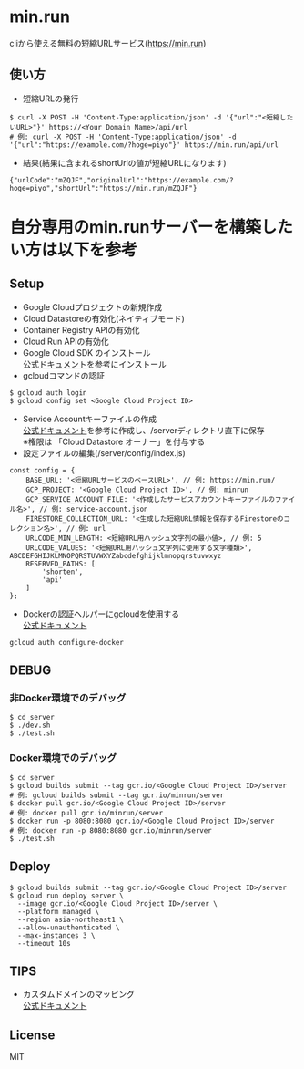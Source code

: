 # min.run
cliから使える無料の短縮URLサービス(https://min.run)  

## 使い方
- 短縮URLの発行  
```
$ curl -X POST -H 'Content-Type:application/json' -d '{"url":"<短縮したいURL>"}' https://<Your Domain Name>/api/url
# 例: curl -X POST -H 'Content-Type:application/json' -d '{"url":"https://example.com/?hoge=piyo"}' https://min.run/api/url
```
- 結果(結果に含まれるshortUrlの値が短縮URLになります)
```
{"urlCode":"mZQJF","originalUrl":"https://example.com/?hoge=piyo","shortUrl":"https://min.run/mZQJF"}
```

# 自分専用のmin.runサーバーを構築したい方は以下を参考

## Setup
- Google Cloudプロジェクトの新規作成
- Cloud Datastoreの有効化(ネイティブモード)
- Container Registry APIの有効化
- Cloud Run APIの有効化
- Google Cloud SDK のインストール  
[公式ドキュメント](https://cloud.google.com/sdk/install)を参考にインストール
- gcloudコマンドの認証
```
$ gcloud auth login
$ gcloud config set <Google Cloud Project ID>
```
- Service Accountキーファイルの作成  
[公式ドキュメント](https://cloud.google.com/iam/docs/creating-managing-service-account-keys)を参考に作成し、/serverディレクトリ直下に保存  
※権限は 「Cloud Datastore オーナー」を付与する
- 設定ファイルの編集(/server/config/index.js)
```
const config = {
    BASE_URL: '<短縮URLサービスのベースURL>', // 例: https://min.run/
    GCP_PROJECT: '<Google Cloud Project ID>', // 例: minrun
    GCP_SERVICE_ACCOUNT_FILE: '<作成したサービスアカウントキーファイルのファイル名>', // 例: service-account.json
    FIRESTORE_COLLECTION_URL: '<生成した短縮URL情報を保存するFirestoreのコレクション名>', // 例: url
    URLCODE_MIN_LENGTH: <短縮URL用ハッシュ文字列の最小値>, // 例: 5
    URLCODE_VALUES: '<短縮URL用ハッシュ文字列に使用する文字種類>', ABCDEFGHIJKLMNOPQRSTUVWXYZabcdefghijklmnopqrstuvwxyz
    RESERVED_PATHS: [
        'shorten',
        'api'
    ]
};
```
- Dockerの認証ヘルパーにgcloudを使用する  
[公式ドキュメント](https://cloud.google.com/container-registry/docs/advanced-authentication?hl=ja)
```
gcloud auth configure-docker
```

## DEBUG
### 非Docker環境でのデバッグ
```
$ cd server
$ ./dev.sh
$ ./test.sh
```

### Docker環境でのデバッグ
```
$ cd server
$ gcloud builds submit --tag gcr.io/<Google Cloud Project ID>/server
# 例: gcloud builds submit --tag gcr.io/minrun/server
$ docker pull gcr.io/<Google Cloud Project ID>/server
# 例: docker pull gcr.io/minrun/server
$ docker run -p 8080:8080 gcr.io/<Google Cloud Project ID>/server
# 例: docker run -p 8080:8080 gcr.io/minrun/server
$ ./test.sh
```

## Deploy
```
$ gcloud builds submit --tag gcr.io/<Google Cloud Project ID>/server
$ gcloud run deploy server \
  --image gcr.io/<Google Cloud Project ID>/server \
  --platform managed \
  --region asia-northeast1 \
  --allow-unauthenticated \
  --max-instances 3 \
  --timeout 10s
```

## TIPS
- カスタムドメインのマッピング  
[公式ドキュメント](https://cloud.google.com/run/docs/mapping-custom-domains?hl=ja)

## License
MIT
